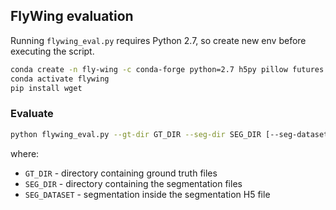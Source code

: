 ## FlyWing evaluation

Running `flywing_eval.py` requires Python 2.7, so create new env before executing the script.

```bash
conda create -n fly-wing -c conda-forge python=2.7 h5py pillow futures
conda activate flywing
pip install wget
```

### Evaluate
```bash
python flywing_eval.py --gt-dir GT_DIR --seg-dir SEG_DIR [--seg-dataset SEG_DATASET]
```
where:
* `GT_DIR` - directory containing ground truth files
* `SEG_DIR` - directory containing the segmentation files
* `SEG_DATASET` - segmentation inside the segmentation H5 file